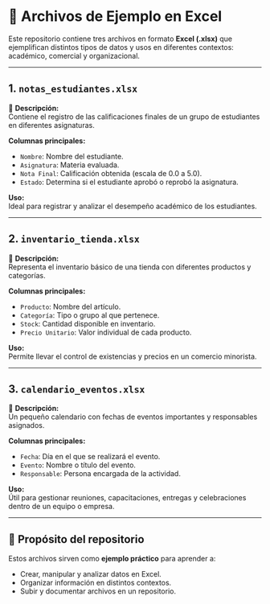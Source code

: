 # 📂 Archivos de Ejemplo en Excel

Este repositorio contiene tres archivos en formato **Excel (.xlsx)** que ejemplifican distintos tipos de datos y usos en diferentes contextos: académico, comercial y organizacional.

---

## 1. `notas_estudiantes.xlsx`
📘 **Descripción:**  
Contiene el registro de las calificaciones finales de un grupo de estudiantes en diferentes asignaturas.

**Columnas principales:**
- `Nombre`: Nombre del estudiante.  
- `Asignatura`: Materia evaluada.  
- `Nota Final`: Calificación obtenida (escala de 0.0 a 5.0).  
- `Estado`: Determina si el estudiante aprobó o reprobó la asignatura.  

**Uso:**  
Ideal para registrar y analizar el desempeño académico de los estudiantes.

---

## 2. `inventario_tienda.xlsx`
📘 **Descripción:**  
Representa el inventario básico de una tienda con diferentes productos y categorías.

**Columnas principales:**
- `Producto`: Nombre del artículo.  
- `Categoría`: Tipo o grupo al que pertenece.  
- `Stock`: Cantidad disponible en inventario.  
- `Precio Unitario`: Valor individual de cada producto.  

**Uso:**  
Permite llevar el control de existencias y precios en un comercio minorista.

---

## 3. `calendario_eventos.xlsx`
📘 **Descripción:**  
Un pequeño calendario con fechas de eventos importantes y responsables asignados.

**Columnas principales:**
- `Fecha`: Día en el que se realizará el evento.  
- `Evento`: Nombre o título del evento.  
- `Responsable`: Persona encargada de la actividad.  

**Uso:**  
Útil para gestionar reuniones, capacitaciones, entregas y celebraciones dentro de un equipo o empresa.

---

## 🚀 Propósito del repositorio
Estos archivos sirven como **ejemplo práctico** para aprender a:
- Crear, manipular y analizar datos en Excel.  
- Organizar información en distintos contextos.  
- Subir y documentar archivos en un repositorio.  
